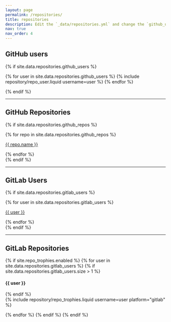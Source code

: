 ```yaml
---
layout: page
permalink: /repositories/
title: repositories
description: Edit the `_data/repositories.yml` and change the `github_users` and `github_repos` lists to include your own GitHub profile and repositories.
nav: true
nav_order: 4
---
```


## GitHub users

{% if site.data.repositories.github_users %}

<div class="repositories d-flex flex-wrap flex-md-row flex-column justify-content-between align-items-center">
  {% for user in site.data.repositories.github_users %}
    {% include repository/repo_user.liquid username=user %}
  {% endfor %}
</div>

{% endif %}

---

## GitHub Repositories

{% if site.data.repositories.github_repos %}
  <div class="repositories">
    {% for repo in site.data.repositories.github_repos %}
      <p><a href="{{ repo.url }}" target="_blank" rel="noopener">{{ repo.name }}</a></p>
    {% endfor %}
  </div>
{% endif %}

---

## GitLab Users

{% if site.data.repositories.gitlab_users %}
  <div class="repositories">
    {% for user in site.data.repositories.gitlab_users %}
      <p><a href="{{ user }}" target="_blank" rel="noopener">{{ user }}</a></p>
    {% endfor %}
  </div>
{% endif %}

---
## GitLab Repositories
{% if site.repo_trophies.enabled %}
{% for user in site.data.repositories.gitlab_users %}
{% if site.data.repositories.gitlab_users.size > 1 %}
  <h4>{{ user }}</h4>
{% endif %}
  <div class="repositories d-flex flex-wrap flex-md-row flex-column justify-content-between align-items-center">
    {% include repository/repo_trophies.liquid username=user platform="gitlab" %}
  </div>


{% endfor %}
{% endif %}
{% endif %}



